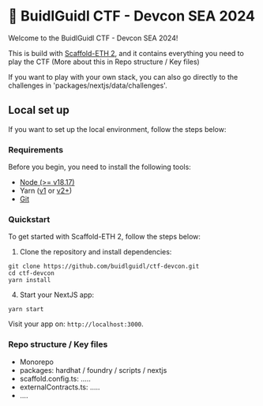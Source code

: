 # 🚩 BuidlGuidl CTF - Devcon SEA 2024

Welcome to the BuidlGuidl CTF - Devcon SEA 2024!

This is build with [Scaffold-ETH 2](https://github.com/scaffold-eth/scaffold-eth-2), and it contains everything you need to play the CTF (More about this in Repo structure / Key files)

If you want to play with your own stack, you can also go directly to the challenges in 'packages/nextjs/data/challenges'.

## Local set up

If you want to set up the local environment, follow the steps below:

### Requirements

Before you begin, you need to install the following tools:

- [Node (>= v18.17)](https://nodejs.org/en/download/)
- Yarn ([v1](https://classic.yarnpkg.com/en/docs/install/) or [v2+](https://yarnpkg.com/getting-started/install))
- [Git](https://git-scm.com/downloads)

### Quickstart

To get started with Scaffold-ETH 2, follow the steps below:

1. Clone the repository and install dependencies:

```
git clone https://github.com/buidlguidl/ctf-devcon.git
cd ctf-devcon
yarn install
```

4. Start your NextJS app:

```
yarn start
```

Visit your app on: `http://localhost:3000`.

### Repo structure / Key files

- Monorepo
- packages: hardhat / foundry / scripts / nextjs
- scaffold.config.ts: .....
- externalContracts.ts: .....
- ....
